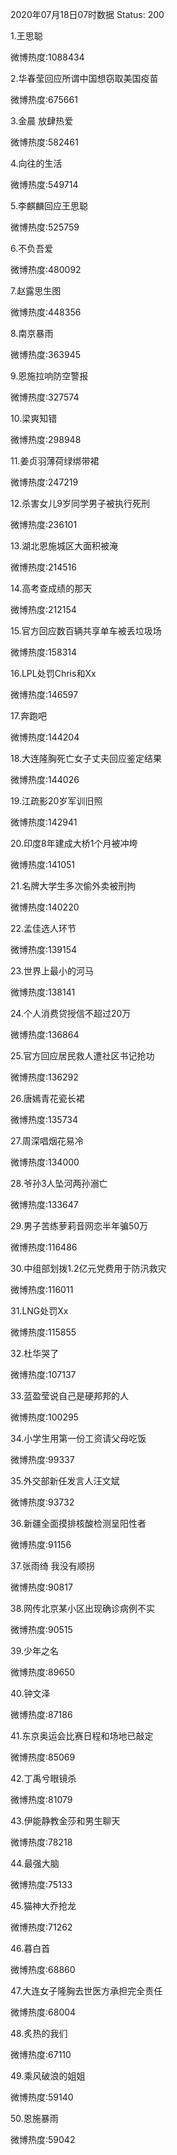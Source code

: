 2020年07月18日07时数据
Status: 200

1.王思聪

微博热度:1088434

2.华春莹回应所谓中国想窃取美国疫苗

微博热度:675661

3.金晨 放肆热爱

微博热度:582461

4.向往的生活

微博热度:549714

5.李麒麟回应王思聪

微博热度:525759

6.不负吾爱

微博热度:480092

7.赵露思生图

微博热度:448356

8.南京暴雨

微博热度:363945

9.恩施拉响防空警报

微博热度:327574

10.梁爽知错

微博热度:298948

11.姜贞羽薄荷绿绑带裙

微博热度:247219

12.杀害女儿9岁同学男子被执行死刑

微博热度:236101

13.湖北恩施城区大面积被淹

微博热度:214516

14.高考查成绩的那天

微博热度:212154

15.官方回应数百辆共享单车被丢垃圾场

微博热度:158314

16.LPL处罚Chris和Xx

微博热度:146597

17.奔跑吧

微博热度:144204

18.大连隆胸死亡女子丈夫回应鉴定结果

微博热度:144026

19.江疏影20岁军训旧照

微博热度:142941

20.印度8年建成大桥1个月被冲垮

微博热度:141051

21.名牌大学生多次偷外卖被刑拘

微博热度:140220

22.孟佳选人环节

微博热度:139154

23.世界上最小的河马

微博热度:138141

24.个人消费贷授信不超过20万

微博热度:136864

25.官方回应居民救人遭社区书记抢功

微博热度:136292

26.唐嫣青花瓷长裙

微博热度:135734

27.周深唱烟花易冷

微博热度:134000

28.爷孙3人坠河两孙溺亡

微博热度:133647

29.男子苦练萝莉音网恋半年骗50万

微博热度:116486

30.中组部划拨1.2亿元党费用于防汛救灾

微博热度:116011

31.LNG处罚Xx

微博热度:115855

32.杜华哭了

微博热度:107137

33.蓝盈莹说自己是硬邦邦的人

微博热度:100295

34.小学生用第一份工资请父母吃饭

微博热度:99337

35.外交部新任发言人汪文斌

微博热度:93732

36.新疆全面摸排核酸检测呈阳性者

微博热度:91156

37.张雨绮 我没有顺拐

微博热度:90817

38.网传北京某小区出现确诊病例不实

微博热度:90515

39.少年之名

微博热度:89650

40.钟文泽

微博热度:87186

41.东京奥运会比赛日程和场地已敲定

微博热度:85069

42.丁禹兮眼镜杀

微博热度:81079

43.伊能静教金莎和男生聊天

微博热度:78218

44.最强大脑

微博热度:75133

45.猫神大乔抢龙

微博热度:71262

46.暮白首

微博热度:68860

47.大连女子隆胸去世医方承担完全责任

微博热度:68004

48.炙热的我们

微博热度:67110

49.乘风破浪的姐姐

微博热度:59140

50.恩施暴雨

微博热度:59042


